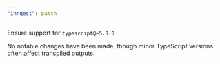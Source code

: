 ```yaml
---
"inngest": patch
---
```


Ensure support for `typescript@~5.8.0`

No notable changes have been made, though minor TypeScript versions often affect transpiled outputs.
